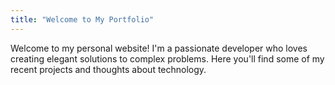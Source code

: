 ```yaml
---
title: "Welcome to My Portfolio"
---
```


Welcome to my personal website! I'm a passionate developer who loves creating elegant solutions to complex problems. Here you'll find some of my recent projects and thoughts about technology. 